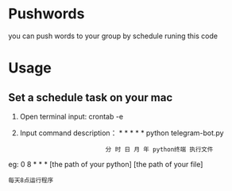 # Pushwords
you can push words to your group by schedule runing this code

# Usage

## Set a schedule task on your mac

1. Open terminal input: crontab -e

2. Input command description： * * * * *  python  telegram-bot.py
                              
                               分 时 日 月 年 python终端 执行文件

eg: 0 8 * * * [the path of your python] [the path of your file]

    每天8点运行程序



